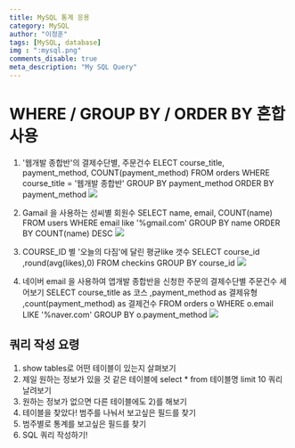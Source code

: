 ```yaml
---
title: MySQL 통계 응용
category: MySQL
author: "이정훈"
tags: [MySQL, database]
img : ":mysql.png"
comments_disable: true
meta_description: "My SQL Query"
---
```


# WHERE / GROUP BY / ORDER BY 혼합 사용

1. '웹개발 종합반'의 결제수단별, 주문건수 
	ELECT course_title, payment_method, COUNT(payment_method) FROM orders
	WHERE course_title = '웹개발 종합반' 
	GROUP BY payment_method
	ORDER BY payment_method
![](https://i.imgur.com/oD4OHxN.png)

2. Gamail 을 사용하는 성씨별 회원수
	SELECT name, email, COUNT(name) FROM users 
	WHERE email like '%gmail.com'
	GROUP BY name 
	ORDER BY COUNT(name) DESC
   ![](https://i.imgur.com/d86H377.png)

3. COURSE_ID 별 '오늘의 다짐'에 달린 평균like 갯수 
		SELECT course_id ,round(avg(likes),0) FROM checkins
		GROUP BY  course_id
![](https://i.imgur.com/j3vAlJK.png)


4. 네이버 email 을 사용하여 앱개발 종합반을 신청한 주문의 결제수단별 주문건수 세어보기
	SELECT course_title as 코스 ,payment_method as 결제유형 ,count(payment_method) as 결제건수 FROM orders o
	WHERE o.email LIKE '%naver.com'
	GROUP BY o.payment_method
![](https://i.imgur.com/UVanhiz.png)



## 쿼리 작성 요령
1) show tables로 어떤 테이블이 있는지 살펴보기 
2) 제일 원하는 정보가 있을 것 같은 테이블에 select * from 테이블명 limit 10 쿼리 날려보기 
3) 원하는 정보가 없으면 다른 테이블에도 2)를 해보기 
4) 테이블을 찾았다! 범주를 나눠서 보고싶은 필드를 찾기 
5) 범주별로 통계를 보고싶은 필드를 찾기 
6) SQL 쿼리 작성하기!